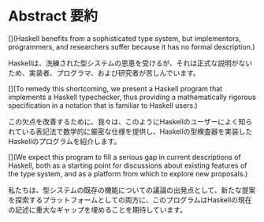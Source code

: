 # Abstract 要約

[](Haskell benefits from a sophisticated type system, but implementors, programmers, and researchers suffer because it has no formal description.)

Haskellは、洗練された型システムの恩恵を受けるが、それは正式な説明がないため、実装者、プログラマ、および研究者が苦しんでいます。

[](To remedy this shortcoming, we present a Haskell program that implements a Haskell typechecker, thus providing a mathematically rigorous specification in a notation that is familiar to Haskell users.)

この欠点を改善するために、我々は、このようにHaskellのユーザーによく知られている表記法で数学的に厳密な仕様を提供し、Haskellの型検査器を実装したHaskellのプログラムを紹介します。

[](We expect this program to fill a serious gap in current descriptions of Haskell, both as a starting point for discussions about existing features of the type system, and as a platform from which to explore new proposals.)

私たちは、型システムの既存の機能についての議論の出発点として、新たな提案を探索するプラットフォームとしての両方に、このプログラムはHaskellの現在の記述に重大なギャップを埋めることを期待しています。
